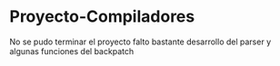 # Proyecto-Compiladores
No se pudo terminar el proyecto falto bastante desarrollo del parser y algunas funciones del backpatch
